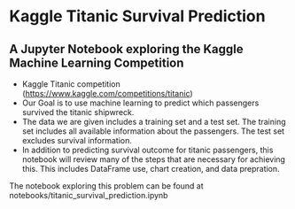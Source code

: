 # Kaggle Titanic Survival Prediction

## A Jupyter Notebook exploring the Kaggle Machine Learning Competition

- Kaggle Titanic competition (https://www.kaggle.com/competitions/titanic)
- Our Goal is to use machine learning to predict which passengers survived the titanic shipwreck.
- The data we are given includes a training set and a test set. The training set includes all available information about the passengers. The test set excludes survival information. 
- In addition to predicting survival outcome for titanic passengers, this notebook will review many of the steps that are necessary for achieving this. This includes DataFrame use, chart creation, and data prepration. 

The notebook exploring this problem can be found at notebooks/titanic_survival_prediction.ipynb